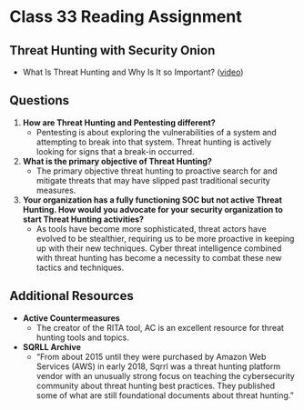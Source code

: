 # Class 33 Reading Assignment

## Threat Hunting with Security Onion 
- What Is Threat Hunting and Why Is It so Important? ([video](https://www.activecountermeasures.com/what-is-threat-hunting-and-why-is-it-so-important-video-blog/))

## Questions

1. **How are Threat Hunting and Pentesting different?**
    - Pentesting is about exploring the vulnerabilities of a system and attempting to break into that system. Threat hunting is actively looking for signs that a break-in occurred.
2. **What is the primary objective of Threat Hunting?**
    - The primary objective threat hunting to proactive search for and mitigate threats that may have slipped past traditional security measures. 
3. **Your organization has a fully functioning SOC but not active Threat Hunting. How would you advocate for your security organization to start Threat Hunting activities?**
    - As tools have become more sophisticated, threat actors have evolved to be stealthier, requiring us to be more proactive in keeping up with their new techniques. Cyber threat intelligence combined with threat hunting has become a necessity to combat these new tactics and techniques.

## Additional Resources

- **Active Countermeasures**
    - The creator of the RITA tool, AC is an excellent resource for threat hunting tools and topics.
- **SQRLL Archive**
    - “From about 2015 until they were purchased by Amazon Web Services (AWS) in early 2018, Sqrrl was a threat hunting platform vendor with an unusually strong focus on teaching the cybersecurity community about threat hunting best practices. They published some of what are still foundational documents about threat hunting.”
